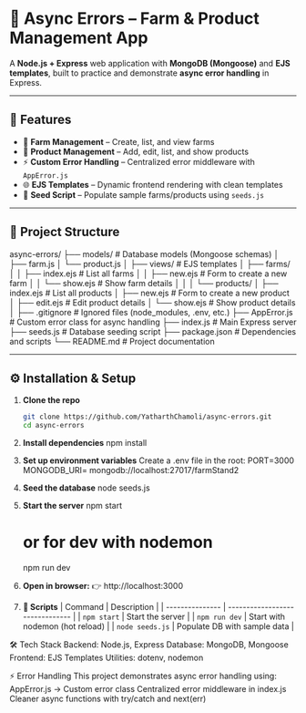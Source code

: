 # 🌱 Async Errors – Farm & Product Management App

A **Node.js + Express** web application with **MongoDB (Mongoose)** and **EJS templates**, built to practice and demonstrate **async error handling** in Express.

---

## 🚀 Features
- 🌾 **Farm Management** – Create, list, and view farms
- 🛒 **Product Management** – Add, edit, list, and show products
- ⚡ **Custom Error Handling** – Centralized error middleware with `AppError.js`
- 🌐 **EJS Templates** – Dynamic frontend rendering with clean templates
- 🌱 **Seed Script** – Populate sample farms/products using `seeds.js`

---

## 📂 Project Structure
async-errors/
├── models/ # Database models (Mongoose schemas)
│ ├── farm.js
│ └── product.js
│
├── views/ # EJS templates
│ ├── farms/
│ │ ├── index.ejs # List all farms
│ │ ├── new.ejs # Form to create a new farm
│ │ └── show.ejs # Show farm details
│ │
│ └── products/
│ ├── index.ejs # List all products
│ ├── new.ejs # Form to create a new product
│ ├── edit.ejs # Edit product details
│ └── show.ejs # Show product details
│
├── .gitignore # Ignored files (node_modules, .env, etc.)
├── AppError.js # Custom error class for async handling
├── index.js # Main Express server
├── seeds.js # Database seeding script
├── package.json # Dependencies and scripts
└── README.md # Project documentation

---

## ⚙️ Installation & Setup

1. **Clone the repo**
   ```bash
   git clone https://github.com/YatharthChamoli/async-errors.git
   cd async-errors

2. **Install dependencies**
    npm install

3. **Set up environment variables**
    Create a .env file in the root:
    PORT=3000
    MONGODB_URI= mongodb://localhost:27017/farmStand2

4. **Seed the database**
    node seeds.js

5. **Start the server**
    npm start
    # or for dev with nodemon
    npm run dev

6. **Open in browser:**
   👉 http://localhost:3000 


7. **📜 Scripts**
| Command         | Description                     |
| --------------- | ------------------------------- |
| `npm start`     | Start the server                |
| `npm run dev`   | Start with nodemon (hot reload) |
| `node seeds.js` | Populate DB with sample data    |


🛠 Tech Stack
Backend: Node.js, Express
Database: MongoDB, Mongoose
Frontend: EJS Templates
Utilities: dotenv, nodemon

⚡ Error Handling
This project demonstrates async error handling using:
AppError.js → Custom error class
Centralized error middleware in index.js
Cleaner async functions with try/catch and next(err)
